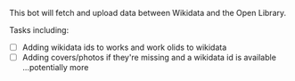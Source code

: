 This bot will fetch and upload data between Wikidata and the Open Library.

Tasks including:
- [ ] Adding wikidata ids to works and work olids to wikidata
- [ ] Adding covers/photos if they're missing and a wikidata id is available
...potentially more 
